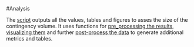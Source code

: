 #Analysis

The [script](./contigency_volume_results.py) outputs all the values, tables and figures to asses the size of the contingency volume. It uses functions for [pre_processing the results](./pre_processing.py), [visualizing them](./visualization.py) and further [post-process the data](./post_processing.py) to generate additional metrics and tables.